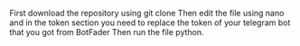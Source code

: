 First download the repository using git clone Then edit the file using nano and in the token section you need to replace the token of your telegram bot that you got from BotFader Then run the file python.
